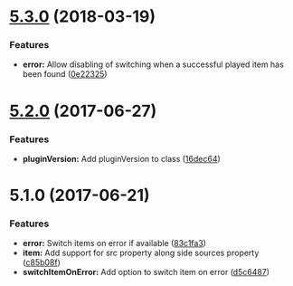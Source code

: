 <a name="5.3.0"></a>
# [5.3.0](https://github.com/meisterplayer/parser-multisource/compare/v5.2.0...v5.3.0) (2018-03-19)


### Features

* **error:** Allow disabling of switching when a successful played item has been found ([0e22325](https://github.com/meisterplayer/parser-multisource/commit/0e22325))



<a name="5.2.0"></a>
# [5.2.0](https://github.com/meisterplayer/parser-multisource/compare/v5.1.0...v5.2.0) (2017-06-27)


### Features

* **pluginVersion:** Add pluginVersion to class ([16dec64](https://github.com/meisterplayer/parser-multisource/commit/16dec64))



<a name="5.1.0"></a>
# 5.1.0 (2017-06-21)


### Features

* **error:** Switch items on error if available ([83c1fa3](https://github.com/meisterplayer/parser-multisource/commit/83c1fa3))
* **item:** Add support for src property along side sources property ([c85b08f](https://github.com/meisterplayer/parser-multisource/commit/c85b08f))
* **switchItemOnError:** Add option to switch item on error ([d5c6487](https://github.com/meisterplayer/parser-multisource/commit/d5c6487))



